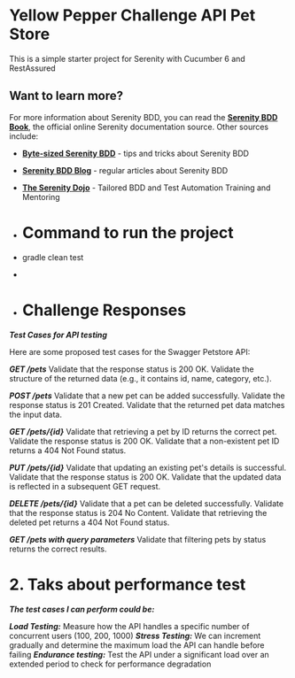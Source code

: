 # Yellow Pepper Challenge API Pet Store

This is a simple starter project for Serenity with Cucumber 6 and RestAssured

## Want to learn more?
For more information about Serenity BDD, you can read the [**Serenity BDD Book**](https://serenity-bdd.github.io/theserenitybook/latest/index.html), the official online Serenity documentation source. Other sources include:
* **[Byte-sized Serenity BDD](https://www.youtube.com/channel/UCav6-dPEUiLbnu-rgpy7_bw/featured)** - tips and tricks about Serenity BDD
* [**Serenity BDD Blog**](https://johnfergusonsmart.com/category/serenity-bdd/) - regular articles about Serenity BDD
* [**The Serenity Dojo**](https://www.serenity-dojo.com) - Tailored BDD and Test Automation Training and Mentoring

* # Command to run the project
* gradle clean test
*
* # Challenge Responses

***Test Cases for API testing***

Here are some proposed test cases for the Swagger Petstore API:


***GET /pets***
Validate that the response status is 200 OK.
Validate the structure of the returned data (e.g., it contains id, name, category, etc.).


***POST /pets***
Validate that a new pet can be added successfully.
Validate the response status is 201 Created.
Validate that the returned pet data matches the input data.


***GET /pets/{id}***
Validate that retrieving a pet by ID returns the correct pet.
Validate the response status is 200 OK.
Validate that a non-existent pet ID returns a 404 Not Found status.


***PUT /pets/{id}***
Validate that updating an existing pet's details is successful.
Validate that the response status is 200 OK.
Validate that the updated data is reflected in a subsequent GET request.


***DELETE /pets/{id}***
Validate that a pet can be deleted successfully.
Validate that the response status is 204 No Content.
Validate that retrieving the deleted pet returns a 404 Not Found status.


***GET /pets with query parameters***
Validate that filtering pets by status returns the correct results.

# 2. Taks about performance test

***The test cases I can perform could be:***

***Load Testing:*** Measure how the API handles a specific number of concurrent users (100, 200, 1000)
***Stress Testing:*** We can increment gradually and determine the maximum load the API can handle before failing
***Endurance testing:*** Test the API under a significant load over an extended period to check for performance degradation


